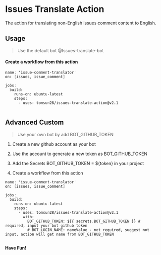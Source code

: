 
# Issues Translate Action  

The action for translating non-English issues comment content to English.   


## Usage  

> Use the default bot @Issues-translate-bot  

#### Create a workflow from this action   

````
name: 'issue-comment-translator'
on: [issues, issue_comment]

jobs:
  build:
    runs-on: ubuntu-latest
    steps:
      - uses: tomsun28/issues-translate-action@v2.1
          

````


## Advanced Custom   

> Use your own bot by add BOT_GITHUB_TOKEN   
> 

1. Create a new github account as your bot  

2. Use the account to generate a new token as BOT_GITHUB_TOKEN  

3. Add the Secrets BOT_GITHUB_TOKEN = ${token} in your project  

4. Create a workflow from this action    
````
name: 'issue-comment-translator'
on: [issues, issue_comment]

jobs:
  build:
    runs-on: ubuntu-latest
    steps:
      - uses: tomsun28/issues-translate-action@v2.1
        with:
          BOT_GITHUB_TOKEN: ${{ secrets.BOT_GITHUB_TOKEN }} # required, input your bot github token
          # BOT_LOGIN_NAME: nameValue - not required, suggest not input, action will get name from BOT_GITHUB_TOKEN
          

````

**Have Fun!**  





